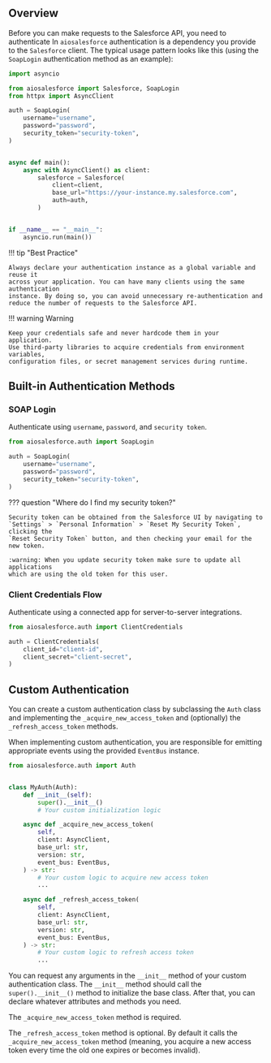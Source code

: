 ## Overview

Before you can make requests to the Salesforce API, you need to authenticate
In `aiosalesforce` authentication is a dependency you provide
to the `Salesforce` client. The typical usage pattern looks like this
(using the `SoapLogin` authentication method as an example):

```python
import asyncio

from aiosalesforce import Salesforce, SoapLogin
from httpx import AsyncClient

auth = SoapLogin(
    username="username",
    password="password",
    security_token="security-token",
)


async def main():
    async with AsyncClient() as client:
        salesforce = Salesforce(
            client=client,
            base_url="https://your-instance.my.salesforce.com",
            auth=auth,
        )


if __name__ == "__main__":
    asyncio.run(main())
```

!!! tip "Best Practice"

    Always declare your authentication instance as a global variable and reuse it
    across your application. You can have many clients using the same authentication
    instance. By doing so, you can avoid unnecessary re-authentication and
    reduce the number of requests to the Salesforce API.

!!! warning Warning

    Keep your credentials safe and never hardcode them in your application.
    Use third-party libraries to acquire credentials from environment variables,
    configuration files, or secret management services during runtime.

## Built-in Authentication Methods

### SOAP Login

Authenticate using `username`, `password`, and `security token`.

```python
from aiosalesforce.auth import SoapLogin

auth = SoapLogin(
    username="username",
    password="password",
    security_token="security-token",
)
```

??? question "Where do I find my security token?"

    Security token can be obtained from the Salesforce UI by navigating to
    `Settings` > `Personal Information` > `Reset My Security Token`, clicking the
    `Reset Security Token` button, and then checking your email for the new token.

    :warning: When you update security token make sure to update all applications
    which are using the old token for this user.

### Client Credentials Flow

Authenticate using a connected app for server-to-server integrations.

```python
from aiosalesforce.auth import ClientCredentials

auth = ClientCredentials(
    client_id="client-id",
    client_secret="client-secret",
)
```

## Custom Authentication

You can create a custom authentication class by subclassing the `Auth` class and
implementing the `_acquire_new_access_token` and
(optionally) the `_refresh_access_token` methods.

When implementing custom authentication, you are responsible for emitting appropriate
events using the provided `EventBus` instance.

```python
from aiosalesforce.auth import Auth


class MyAuth(Auth):
    def __init__(self):
        super().__init__()
        # Your custom initialization logic

    async def _acquire_new_access_token(
        self,
        client: AsyncClient,
        base_url: str,
        version: str,
        event_bus: EventBus,
    ) -> str:
        # Your custom logic to acquire new access token
        ...

    async def _refresh_access_token(
        self,
        client: AsyncClient,
        base_url: str,
        version: str,
        event_bus: EventBus,
    ) -> str:
        # Your custom logic to refresh access token
        ...
```

You can request any arguments in the `__init__` method of your custom authentication
class. The `__init__` method should call the `super().__init__()` method to initialize
the base class. After that, you can declare whatever attributes and methods you need.

The `_acquire_new_access_token` method is required.

The `_refresh_access_token` method is optional. By default it calls the
`_acquire_new_access_token` method (meaning, you acquire a new access token every time
the old one expires or becomes invalid).
